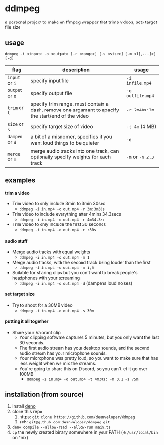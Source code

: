 # ddmpeg

a personal project to make an ffmpeg wrapper that trims videos, sets target file size

## usage

`ddmpeg -i <input> -o <output> [-r <range>] [-s <size>] [-m <1[,...]>] [-d]`

| flag            | description                                                                                        | usage            |
| --------------- | -------------------------------------------------------------------------------------------------- | ---------------- |
| `input` or `i`  | specify input file                                                                                 | `-i infile.mp4`  |
| `output` or `o` | specify output file                                                                                | `-o outfile.mp4` |
| `trim` or `t`   | specify trim range. must contain a dash, remove one argument to specify the start/end of the video | `-r 2m40s:3m`    |
| `size` or `s`   | specify target size of video                                                                       | `-t 4m` (4 MB)   |
| `dampen` or `d` | a bit of a misnomer, specifies if you want loud things to be quieter                               | `-d`             |
| `merge` or `m`  | merge audio tracks into one track, can optionally specify weights for each track                   | `-m` or `-m 2,3` |

## examples

#### trim a video

- Trim video to only include 3min to 3min 30sec
  - `ddmpeg -i in.mp4 -o out.mp4 -r 3m:3m30s`
- Trim video to include everything after 4mins 34.3secs
  - `ddmpeg -i in.mp4 -o out.mp4 -r 4m34.3s:`
- Trim video to only include the first 30 seconds
  - `ddmpeg -i in.mp4 -o out.mp4 -r :30s`

#### audio stuff

- Merge audio tracks with equal weights
  - `ddmpeg -i in.mp4 -o out.mp4 -m 1`
- Merge audio tracks, with the second track being louder than the first
  - `ddmpeg -i in.mp4 -o out.mp4 -m 1,5`
- Suitable for sharing clips but you don't want to break people's headphones with your screaming
  - `ddmpeg -i in.mp4 -o out.mp4 -d` (dampens loud noises)

#### set target size

- Try to shoot for a 30MB video
  - `ddmpeg -i in.mp4 -o out.mp4 -s 30m`

#### putting it all together

- Share your Valorant clip!
  - Your clipping software captures 5 minutes, but you only want the last 30 seconds.
  - The first audio stream has your desktop sounds, and the second audio stream has your microphone sounds.
  - Your microphone was pretty loud, so you want to make sure that has less weight when we mix the streams.
  - You're going to share this on Discord, so you can't let it go over 100MB
    - `ddmpeg -i in.mp4 -o out.mp4 -t 4m30s: -m 3,1 -s 75m`

## installation (from source)

1. install [deno](https://deno.land/#installation)
2. clone this repo
   1. https: `git clone https://github.com/deanveloper/ddmpeg`
   2. ssh: `git@github.com:deanveloper/ddmpeg.git`
3. `deno compile --allow-read --allow-run main.ts`
4. `cp` the newly created binary somewhere in your PATH (ie `/usr/local/bin` on *nix)
